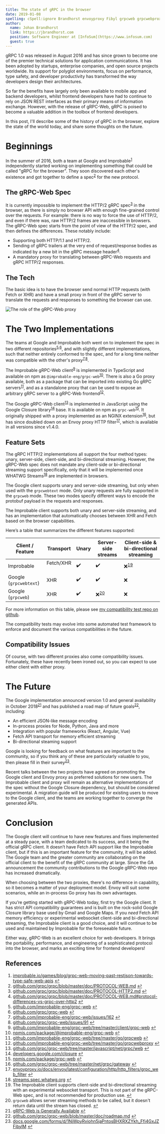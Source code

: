 ```yaml
---
title: The state of gRPC in the browser
date: 2019-01-08
spelling: cSpell:ignore Brandhorst envoyproxy Fibyl grpcweb grpcwebproxy grpcwebtext Johan npmjs restjson roadmap
author:
  name: Johan Brandhorst
  link: https://jbrandhorst.com
  position: Software Engineer at [InfoSum](https://www.infosum.com)
  guest: true
---
```


gRPC 1.0 was released in August 2016 and has since grown to become one of the
premier technical solutions for application communications. It has been adopted
by startups, enterprise companies, and open source projects worldwide.
Its support for polyglot environments, focus on performance, type safety, and
developer productivity has transformed the way developers design their
architectures.

<!--more-->

So far the benefits have largely only been available to mobile
app and backend developers, whilst frontend developers have had to continue to
rely on JSON REST interfaces as their primary means of information exchange.
However, with the release of gRPC-Web, gRPC is poised to become a valuable
addition in the toolbox of frontend developers.

In this post, I'll describe some of the history of gRPC in the browser, explore
the state of the world today, and share some thoughts on the future.

# Beginnings

In the summer of 2016, both a team at Google and
Improbable<sup id="a1">[1](#f1)</sup> independently started working on
implementing something that could be called "gRPC for the browser". They soon
discovered each other's existence and got together to define a
spec<sup id="a2">[2](#f2)</sup> for the new protocol.

## The gRPC-Web Spec

It is currently impossible to implement the HTTP/2 gRPC
spec<sup id="a3">[3](#f3)</sup> in the browser, as there is simply no browser
API with enough fine-grained control over the requests. For example: there is
no way to force the use of HTTP/2, and even if there was, raw HTTP/2 frames are
inaccessible in browsers. The gRPC-Web spec starts from the point of view of the
HTTP/2 spec, and then defines the differences. These notably include:

- Supporting both HTTP/1.1 and HTTP/2.
- Sending of gRPC trailers at the very end of request/response bodies as
  indicated by a new bit in the gRPC message header<sup id="a4">[4](#f4)</sup>.
- A mandatory proxy for translating between gRPC-Web requests and gRPC HTTP/2
  responses.

## The Tech

The basic idea is to have the browser send normal HTTP requests (with Fetch or
XHR) and have a small proxy in front of the gRPC server to translate the
requests and responses to something the browser can use.

<p><img src="/img/grpc-web-proxy.png"
  alt="The role of the gRPC-Web proxy" style="max-width: 800px" /></p>

# The Two Implementations

The teams at Google and Improbable both went on to implement the spec in two
different repositories<sup id="a5">[5](#f5),</sup><sup id="a6">[6](#f6)</sup>,
and with slightly different implementations, such that neither entirely
conformed to the spec, and for a long time neither was compatible with the
other's proxy<sup id="a7">[7](#f7),</sup><sup id="a8">[8](#f8)</sup>.

The Improbable gRPC-Web client<sup id="a9">[9](#f9)</sup> is implemented in
TypeScript and available on npm as `@improbable-eng/grpc-web`<sup id="a10">[10](#f10)</sup>.
There is also a Go proxy available, both as a package that can be imported into
existing Go gRPC servers<sup id="a11">[11](#f11)</sup>, and as a standalone
proxy that can be used to expose an arbitrary gRPC server to a gRPC-Web
frontend<sup id="a12">[12](#f12)</sup>.

The Google gRPC-Web client<sup id="a13">[13](#f13)</sup> is implemented in
JavaScript using the Google Closure library<sup id="a14">[14](#f14)</sup> base.
It is available on npm as `grpc-web`<sup id="a15">[15](#f15)</sup>. It originally
shipped with a proxy implemented as an NGINX
extension<sup id="a16">[16](#f16)</sup>, but has since doubled down on an Envoy
proxy HTTP filter<sup id="a17">[17](#f17)</sup>, which is available in all
versions since v1.4.0.

## Feature Sets

The gRPC HTTP/2 implementations all support the four method types: unary,
server-side, client-side, and bi-directional streaming. However, the gRPC-Web
spec does not mandate any client-side or bi-directional streaming support
specifically, only that it will be implemented once WHATWG
Streams<sup id="a18">[18](#f18)</sup> are implemented in browsers.

The Google client supports unary and server-side streaming, but only when used
with the `grpcwebtext` mode. Only unary requests are fully supported in the
`grpcweb` mode. These two modes specify different ways to encode the protobuf
payload in the requests and responses.

The Improbable client supports both unary and server-side streaming, and has an
implementation that automatically chooses between XHR and Fetch based on the
browser capabilities.

Here’s a table that summarizes the different features supported:

| Client / Feature       | Transport    | Unary | Server-side streams              | Client-side & bi-directional streaming |
| ---------------------- | ------------ | ----- | -------------------------------- | -------------------------------------- |
| Improbable             | Fetch/XHR ️ | ✔️    | ✔️                               | ❌<sup id="a19">[19](#f19)</sup>       |
| Google (`grpcwebtext`) | XHR ️        | ✔️    | ✔️                               | ❌                                     |
| Google (`grpcweb`)     | XHR ️        | ✔️    | ❌<sup id="a20">[20](#f20)</sup> | ❌                                     |

For more information on this table, please see
[my compatibility test repo on github](https://github.com/johanbrandhorst/grpc-web-compatibility-test).

The compatibility tests may evolve into some automated test framework to enforce
and document the various compatibilities in the future.

## Compatibility Issues

Of course, with two different proxies also come compatibility issues.
Fortunately, these have recently been ironed out, so you can expect to use
either client with either proxy.

# The Future

The Google implementation announced version 1.0 and general availability in
October 2018<sup id="a21">[21](#f21)</sup> and has published a road map of future
goals<sup id="a22">[22](#f22)</sup>, including:

- An efficient JSON-like message encoding
- In-process proxies for Node, Python, Java and more
- Integration with popular frameworks (React, Angular, Vue)
- Fetch API transport for memory efficient streaming
- Bi-directional steaming support

Google is looking for feedback on what features are important to the community,
so if you think any of these are particularly valuable to you, then please fill
in their survey<sup id="a23">[23](#f23)</sup>.

Recent talks between the two projects have agreed on promoting the Google client
and Envoy proxy as preferred solutions for new users. The Improbable client and
proxy will remain as alternative implementations of the spec without the
Google Closure dependency, but should be considered experimental. A migration
guide will be produced for existing users to move to the Google client, and the
teams are working together to converge the generated APIs.

# Conclusion

The Google client will continue to have new features and fixes implemented at a
steady pace, with a team dedicated to its success, and it being the official
gRPC client. It doesn’t have Fetch API support like the Improbable client, but
if this is an important feature for the community, it will be added. The Google
team and the greater community are collaborating on the official client to the
benefit of the gRPC community at large. Since the GA announcement the community
contributions to the Google gRPC-Web repo has increased dramatically.

When choosing between the two proxies, there's no difference in capability, so
it becomes a matter of your deployment model. Envoy will suit some
scenarios, while an in-process Go proxy has its own advantages.

If you’re getting started with gRPC-Web today, first try the Google client. It
has strict API compatibility guarantees and is built on the rock-solid Google
Closure library base used by Gmail and Google Maps. If you _need_ Fetch API
memory efficiency or experimental websocket client-side and bi-directional
streaming, the Improbable client is a good choice, and it will continue to be
used and maintained by Improbable for the foreseeable future.

Either way, gRPC-Web is an excellent choice for web developers. It brings the
portability, performance, and engineering of a sophisticated protocol into the
browser, and marks an exciting time for frontend developers!

## References

 1. <a id="f1"></a> [improbable.io/games/blog/grpc-web-moving-past-restjson-towards-type-safe-web-apis](https://improbable.io/games/blog/grpc-web-moving-past-restjson-towards-type-safe-web-apis) [↩](#a1)
 2. <a id="f2"></a> [github.com/grpc/grpc/blob/master/doc/PROTOCOL-WEB.md](https://github.com/grpc/grpc/blob/master/doc/PROTOCOL-WEB.md) [↩](#a2)
 3. <a id="f3"></a> [github.com/grpc/grpc/blob/master/doc/PROTOCOL-HTTP2.md](https://github.com/grpc/grpc/blob/master/doc/PROTOCOL-HTTP2.md) [↩](#a3)
 4. <a id="f4"></a> [github.com/grpc/grpc/blob/master/doc/PROTOCOL-WEB.md#protocol-differences-vs-grpc-over-http2](https://github.com/grpc/grpc/blob/master/doc/PROTOCOL-WEB.md#protocol-differences-vs-grpc-over-http2) [↩](#a4)
 5. <a id="f5"></a> [github.com/improbable-eng/grpc-web](https://github.com/improbable-eng/grpc-web) [↩](#a5)
 6. <a id="f6"></a> [github.com/grpc/grpc-web](https://github.com/grpc/grpc-web) [↩](#a6)
 7. <a id="f7"></a> [github.com/improbable-eng/grpc-web/issues/162](https://github.com/improbable-eng/grpc-web/issues/162) [↩](#a7)
 8. <a id="f8"></a> [github.com/grpc/grpc-web/issues/91](https://github.com/grpc/grpc-web/issues/91) [↩](#a8)
 9. <a id="f9"></a> [github.com/improbable-eng/grpc-web/tree/master/client/grpc-web](https://github.com/improbable-eng/grpc-web/tree/master/client/grpc-web) [↩](#a9)
10. <a id="f10"></a> [npmjs.com/package/@improbable-eng/grpc-web](https://www.npmjs.com/package/@improbable-eng/grpc-web) [↩](#a10)
11. <a id="f11"></a> [github.com/improbable-eng/grpc-web/tree/master/go/grpcweb](https://github.com/improbable-eng/grpc-web/tree/master/go/grpcweb) [↩](#a11)
12. <a id="f12"></a> [github.com/improbable-eng/grpc-web/tree/master/go/grpcwebproxy](https://github.com/improbable-eng/grpc-web/tree/master/go/grpcwebproxy) [↩](#a12)
13. <a id="f13"></a> [github.com/grpc/grpc-web/tree/master/javascript/net/grpc/web](https://github.com/grpc/grpc-web/tree/master/javascript/net/grpc/web) [↩](#a13)
14. <a id="f14"></a> [developers.google.com/closure](https://developers.google.com/closure) [↩](#a14)
15. <a id="f15"></a> [npmjs.com/package/grpc-web](https://www.npmjs.com/package/grpc-web) [↩](#a15)
16. <a id="f16"></a> [github.com/grpc/grpc-web/tree/master/net/grpc/gateway](https://github.com/grpc/grpc-web/tree/master/net/grpc/gateway) [↩](#a16)
17. <a id="f17"></a> [envoyproxy.io/docs/envoy/latest/configuration/http/http_filters/grpc_web_filter](https://www.envoyproxy.io/docs/envoy/latest/configuration/http/http_filters/grpc_web_filter) [↩](#a17)
18. <a id="f18"></a> [streams.spec.whatwg.org](https://streams.spec.whatwg.org) [↩](#a18)
19. <a id="f19"></a> The Improbable client supports client-side and
    bi-directional streaming with an experimental websocket transport. This is
    not part of the gRPC-Web spec, and is not recommended for production use. [↩](#a19)
20. <a id="f20"></a> `grpcweb` allows server streaming methods to be called, but
    it doesn't return data until the stream has closed. [↩](#a20)
21. <a id="f21"></a> [gRPC-Web is Generally Available](/blog/grpc-web-ga/) [↩](#a21)
22. <a id="f22"></a> [github.com/grpc/grpc-web/blob/master/doc/roadmap.md](https://github.com/grpc/grpc-web/blob/master/doc/roadmap.md) [↩](#a22)
23. <a id="f23"></a> [docs.google.com/forms/d/1NjWpyRviohn5jaPntosBHXRXZYkh_Ffi4GxJZFibylM](https://docs.google.com/forms/d/1NjWpyRviohn5jaPntosBHXRXZYkh_Ffi4GxJZFibylM) [↩](#a23)
